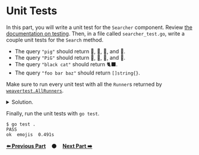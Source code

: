 # Unit Tests

In this part, you will write a unit test for the `Searcher` component. Review
[the documentation on testing][testing]. Then, in a file called
`searcher_test.go`, write a couple unit tests for the `Search` method.

- The query `"pig"` should return 🐖, 🐗, 🐷, and 🐽.
- The query `"PiG"` should return 🐖, 🐗, 🐷, and 🐽.
- The query `"black cat"` should return 🐈‍⬛.
- The query `"foo bar baz"` should return `[]string{}`.

Make sure to run every unit test with all the `Runner`s returned by
[`weavertest.AllRunners`][AllRunners].

<details>
<summary>Solution.</summary>

https://github.com/ServiceWeaver/workshops/blob/912c215cecd611feadd2e23fcc80fe09f4af2045/03/searcher_test.go#L15-L51
</details>

Finally, run the unit tests with `go test`.

```
$ go test .
PASS
ok	emojis	0.491s
```

[**:arrow_left: Previous Part**](../02)
&nbsp;&nbsp;&nbsp;:black_circle:&nbsp;&nbsp;&nbsp;
[**Next Part :arrow_right:**](../04)

[testing]: https://serviceweaver.dev/docs.html#testing
[AllRunners]: https://pkg.go.dev/github.com/ServiceWeaver/weaver/weavertest#AllRunners
